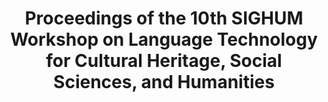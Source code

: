 ---
layout: pub
type: proceedings
editor:
- Nils Reiter
- Beatrice Alex
- Kalliopi A. Zervanou
title: Proceedings of the 10th SIGHUM Workshop on Language Technology for Cultural Heritage, Social Sciences, and Humanities
month: 8
year: 2016
address: Berlin, Germany
publisher: Association for Computational Linguistics
iurl: http://anthology.aclweb.org/W16-2100
doi: 10.18653/v1/W16-21
---